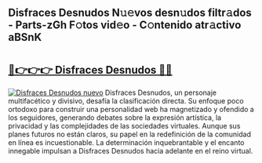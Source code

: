 ## Disfraces Desnudos N𝚞𝚎vos desn𝚞dos filtr𝚊dos - Parts-zGh F𝚘tos vid𝚎o - C𝚘ntenido atr𝚊ctivo aBSnK

# <h2><a href="http://mbbqwk0.tromn.icu/?c=Disfraces+Desnudos">🔗👉👉👉 Disfraces Desnudos 🔗🔗</a></h2>

[![Disfraces Desnudos nuevo](https://i.imgur.com/pEAQMta.gif)](http://mbbqwk0.tromn.icu/?c=Disfraces+Desnudos)
Disfraces Desnudos, un personaje multifacético y divisivo, desafía la clasificación directa. Su enfoque poco ortodoxo para construir una personalidad web ha magnetizado y ofendido a los seguidores, generando debates sobre la expresión artística, la privacidad y las complejidades de las sociedades virtuales. Aunque sus planes futuros no están claros, su papel en la redefinición de la comunidad en línea es incuestionable. La determinación inquebrantable y el encanto innegable impulsan a Disfraces Desnudos hacia adelante en el reino virtual.
